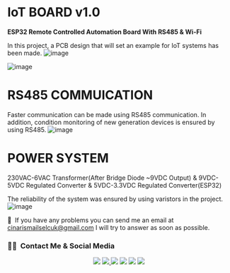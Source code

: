 # IoT BOARD v1.0
**ESP32 Remote Controlled Automation Board With RS485 &amp; Wi-Fi**

In this project, a PCB design that will set an example for IoT systems has been made.
![image](https://user-images.githubusercontent.com/74931027/210184649-9b605ace-9584-498b-adce-43226a03aedf.png)

![image](https://user-images.githubusercontent.com/74931027/210184707-6ccf6896-0848-4c25-b1a7-d53cbeed6c35.png)

# RS485 COMMUICATION
Faster communication can be made using RS485 communication. In addition, condition monitoring of new generation devices is ensured by using RS485.
![image](https://user-images.githubusercontent.com/74931027/210184883-5f5487ce-527a-4ae9-ba60-4acc4a19f170.png)

# POWER SYSTEM
230VAC-6VAC Transformer(After Bridge Diode ~9VDC Output) & 9VDC-5VDC Regulated Converter & 5VDC-3.3VDC Regulated Converter(ESP32)

The reliability of the system was ensured by using varistors in the project.
![image](https://user-images.githubusercontent.com/74931027/210184809-f4010c8e-ad2d-49cd-82a1-5380a3cc9e6b.png)

📧 &nbsp;If you have any problems you can send me an email at cinarismailselcuk@gmail.com I will try to answer as soon as possible.
### 🤝🏻 &nbsp;Contact Me & Social Media

<p align="center">
<a href="mailto:cinarismailselcuk@gmail.com"><img src="https://img.shields.io/badge/-Mail-D14836?style=flat&logo=Gmail&logoColor=white"/></a>
<a href="https://www.linkedin.com/in/ismailselcukcinar/"><img src="https://img.shields.io/badge/-LinkedIn-0077B5?style=flat&logo=Linkedin&logoColor=white%22"/</a>
<a href="https://instagram.com/ismail_selcuks"><img src="https://img.shields.io/badge/-Instagram_-E4405F?style=flat&logo=Instagram&logoColor=white"/></a>
<a href="https://twitter.com/ismail_selcuks"><img src="https://img.shields.io/badge/-Twitter_-1976c2?style=flat&logo=Twitter&logoColor=white"/></a>
<a href="https://www.youtube.com/channel/UCSt6rE5y6iklyFBpm-0xOYA"><img src="https://img.shields.io/badge/-YouTube_-c4302b?style=flat&logo=YouTube&logoColor=white"/></a>
<a href="https://discordapp.com/users/652243845790302239/"><img src="https://img.shields.io/badge/-Discord_-6A5ACD?style=flat&logo=Discord&logoColor=white"/></a>
</p>
